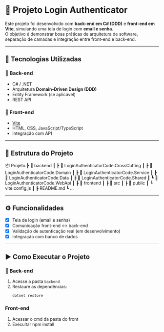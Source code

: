 # 📌 Projeto Login Authenticator

Este projeto foi desenvolvido com **back-end em C# (DDD)** e **front-end em Vite**, simulando uma tela de login com **email e senha**.  
O objetivo é demonstrar boas práticas de arquitetura de software, separação de camadas e integração entre front-end e back-end.

---

## 🚀 Tecnologias Utilizadas

### 🔹 Back-end
- C# / .NET
- Arquitetura **Domain-Driven Design (DDD)**
- Entity Framework (se aplicável)
- REST API

### 🔹 Front-end
- [Vite](https://vitejs.dev/)
- HTML, CSS, JavaScript/TypeScript
- Integração com API

---

## 📂 Estrutura do Projeto

📦 Projeto
┣ 📂 backend
┃ ┣ 📂 LoginAuthenticatorCode.CrossCutting
┃ ┣ 📂 LoginAuthenticatorCode.Domain
┃ ┣ 📂 LoginAuthenticatorCode.Service
┃ ┣ 📂 LoginAuthenticatorCode.Data
┃ ┣ 📂 LoginAuthenticatorCode.Shared
┃ ┗ 📂 LoginAuthenticatorCode.WebApi
┃
┣ 📂 frontend
┃ ┣ 📂 src
┃ ┣ 📂 public
┃ ┗ vite.config.js
┃
┣ README.md
┗ ...


---

## ⚙️ Funcionalidades

- [x] Tela de login (email e senha)  
- [x] Comunicação front-end ↔ back-end  
- [x] Validação de autenticação real (em desenvolvimento)  
- [x] Integração com banco de dados  

---

## ▶️ Como Executar o Projeto

### 🔹 Back-end
1. Acesse a pasta `backend`
2. Restaure as dependências:
   ```bash
   dotnet restore

### Front-end
1. Acessar o cmd da pasta do front
2. Execultar npm install

